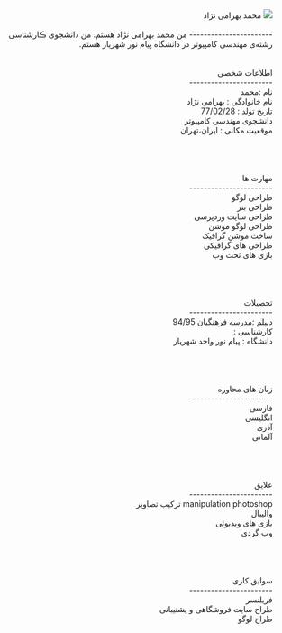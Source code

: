 <img src="https://uupload.ir/files/2r66_img_1807.png" />

<html dir="rtl" lang="fa">
محمد بهرامی نژاد
<br>
 <br>
-----------------------
  من محمد بهرامی نژاد هستم. من دانشجوی ڪارشناسی رشته‌ی مهندسی کامپیوتر در دانشگاه پیام نور شهریار هستم.
<br>
  <br>
<br>
اطلاعات شخصی
<br>
  -----------------------

<br>
نام :محمد
<br>
 نام خانوادگی : بهرامی نژاد
<br>
 تاریخ تولد : 77/02/28
<br>
 دانشجوی مهندسی کامپیوتر 
<br>
 موقعیت مکانی : ایران،تهران
<br>
<br>
<br>
<br>
<br>
مهارت ها
<br>
-----------------------
<br>
 طراحی لوگو
<br>
 طراحی بنر
<br>
 طراحی سایت وردپرسی 
<br>
 طراحی لوگو موشن
<br>
 ساخت موشن گرافیک
<br>
 طراحی های گرافیکی
<br>
 بازی های تحت وب
<br>
<br>
<br>
<br>
<br>
تحصیلات
<br>
-----------------------
<br>
 دیپلم :مدرسه فرهنگیان 94/95
<br>
 کارشناسی : 
<br>
 دانشگاه : پیام نور واحد شهریار 
<br>
<br>
<br>
<br>
<br>
زبان های محاوره
<br>
-----------------------
<br>
 فارسی
<br>
 انگلیسی
<br>
 آذری
<br>
 آلمانی
<br>
<br>
<br>
<br>
<br>
علایق
<br>
-----------------------
<br>
 manipulation photoshop ترکیب تصاویر
<br>
 والیبال
<br>
 بازی های ویدیوئی
<br>
 وب گردی 
<br>
<br>
<br>
<br>
<br>
 سوابق کاری
<br>
-----------------------
<br>
 فریلنسر
<br>
 طراح سایت فروشگاهی و پشتیبانی
<br>
 طراح لوگو

